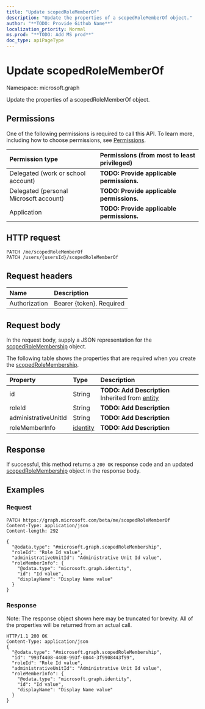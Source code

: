 ```yaml
---
title: "Update scopedRoleMemberOf"
description: "Update the properties of a scopedRoleMemberOf object."
author: "**TODO: Provide Github Name**"
localization_priority: Normal
ms.prod: "**TODO: Add MS prod**"
doc_type: apiPageType
---
```


# Update scopedRoleMemberOf

Namespace: microsoft.graph

Update the properties of a scopedRoleMemberOf object.

## Permissions
One of the following permissions is required to call this API. To learn more, including how to choose permissions, see [Permissions](/concepts/permissions-reference.md).

|Permission type|Permissions (from most to least privileged)|
|:---|:---|
|Delegated (work or school account)|**TODO: Provide applicable permissions.**|
|Delegated (personal Microsoft account)|**TODO: Provide applicable permissions.**|
|Application|**TODO: Provide applicable permissions.**|

## HTTP request
<!-- {
  "blockType": "ignored"
}
-->
``` http
PATCH /me/scopedRoleMemberOf
PATCH /users/{usersId}/scopedRoleMemberOf
```

## Request headers
|Name|Description|
|:---|:---|
|Authorization|Bearer {token}. Required|

## Request body
In the request body, supply a JSON representation for the [scopedRoleMembership](../resources/scopedrolemembership.md) object.

The following table shows the properties that are required when you create the [scopedRoleMembership](../resources/scopedrolemembership.md).

|Property|Type|Description|
|:---|:---|:---|
|id|String|**TODO: Add Description** Inherited from [entity](../resources/entity.md)|
|roleId|String|**TODO: Add Description**|
|administrativeUnitId|String|**TODO: Add Description**|
|roleMemberInfo|[identity](../resources/identity.md)|**TODO: Add Description**|



## Response
If successful, this method returns a `200 OK` response code and an updated [scopedRoleMembership](../resources/scopedrolemembership.md) object in the response body.

## Examples

### Request
<!-- {
  "blockType": "request",
  "name": "update_scopedrolememberof"
}
-->
``` http
PATCH https://graph.microsoft.com/beta/me/scopedRoleMemberOf
Content-Type: application/json
Content-length: 292

{
  "@odata.type": "#microsoft.graph.scopedRoleMembership",
  "roleId": "Role Id value",
  "administrativeUnitId": "Administrative Unit Id value",
  "roleMemberInfo": {
    "@odata.type": "microsoft.graph.identity",
    "id": "Id value",
    "displayName": "Display Name value"
  }
}
```

### Response
Note: The response object shown here may be truncated for brevity. All of the properties will be returned from an actual call.
<!-- {
  "blockType": "response",
  "truncated": true
}
-->
``` http
HTTP/1.1 200 OK
Content-Type: application/json
{
  "@odata.type": "#microsoft.graph.scopedRoleMembership",
  "id": "993f4408-4408-993f-0844-3f9908443f99",
  "roleId": "Role Id value",
  "administrativeUnitId": "Administrative Unit Id value",
  "roleMemberInfo": {
    "@odata.type": "microsoft.graph.identity",
    "id": "Id value",
    "displayName": "Display Name value"
  }
}
```

